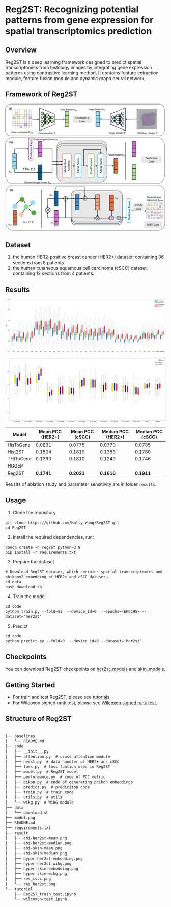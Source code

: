 # Reg2ST: Recognizing potential patterns from gene expression for spatial transcriptomics prediction

## Overview
Reg2ST is a deep learning framework designed to predict
spatial transcriptomics from histology images by integrating
gene expression patterns using contrastive learning method. It
contains feature extraction module, feature fusion module and
dynamic graph neural network.


## Framework of Reg2ST
![model](model.png)

## Dataset
1. the human HER2-positive breast cancer (HER2+) dataset: containing 36 sections from 8 patients.
2. the human cutaneous squamous cell carcinoma (cSCC) dataset: containing 12 sections from 4 patients.

## Results
![her2st result](result/res_her2st.png)

![cscc result](result/res_cscc.png)


| Model       | Mean PCC (HER2+) | Mean PCC (cSCC) | Median PCC (HER2+) | Median PCC (cSCC) |
|-------------|------------------|------------------|---------------------|---------------------|
| HisToGene   | 0.0831           | 0.0775           | 0.0770              | 0.0785              |
| Hist2ST     | 0.1504           | 0.1819           | 0.1353              | 0.1780              |
| THIToGene   | 0.1390           | 0.1810           | 0.1249              | 0.1746              |
| HGGEP       | | | |
| Reg2ST      | **0.1741**       |  **0.2021**      |  **0.1616**         |  **0.1911**         |

Reuslts of ablation study and parameter sensitivity are in folder `results`.

## Usage
1. Clone the repository

```shell
git clone https://github.com/Holly-Wang/Reg2ST.git
cd Reg2ST
```

2. Install the required dependencies, run:
```shell
conda create -n reg2st python=3.9
pip install -r requirements.txt
```

3. Prepare the dataset
```shell
# Download Reg2ST dataset, which contains spatial transcriptomics and phikonv2 embedding of HER2+ and cSCC datasets.
cd data
bash download.sh
```

4. Train the model
```shell
cd code
python train.py --fold=$i  --device_id=0  --epochs=<EPOCHS> --dataset='her2st'
```
5. Predict
```shell
cd code
python predict.py --fold=0  --device_id=0 --dataset='her2st'
```

## Checkpoints
You can download Reg2ST checkpoints on [her2st_models](https://drive.google.com/file/d/1TtPt7HNGV5OVWjk3Fa0u_P0lCqsMuYqA/view?usp=sharing) and [skin_models](https://drive.google.com/file/d/1cSGAWnR5MlnH5m0FPxoharBzbj3qR0c3/view?usp=sharing).

## Getting Started
- For train and test Reg2ST, please see [tutorials](tutorial/Reg2ST_train_test.ipynb).
- For Wilcoxon signed rank test, please see [Wilcoxon signed rank test](tutorial/wilcoxon-test.ipynb).


## Structure of Reg2ST
<pre>
<code>
├── baselines
│   └── README.md
├── code
│   ├── __init__.py
│   ├── attention.py  # cross attention module 
│   ├── herst.py  # data handler of HER2+ ans cSCC 
│   ├── loss.py  # loss funtion used in Reg2ST
│   ├── model.py  # Reg2ST model
│   ├── performance.py  # code of PCC metric
│   ├── pikon.py  # code of generating phikon embeddings
│   ├── predict.py  # prediciton code
│   ├── train.py  # train code
│   ├── utils.py  # utils
│   └── wikg.py  # WiKG module
├── data
│   └── download.sh
├── model.png
├── README.md
├── requirements.txt
├── result
│   ├── abi-her2st-mean.png
│   ├── abi-her2st-median.png
│   ├── abi-skin-mean.png
│   ├── abi-skin-median.png
│   ├── hyper-her2st-embedding.png
│   ├── hyper-her2st-wikg.png
│   ├── hyper-skin-embedding.png
│   ├── hyper-skin-wikg.png
│   ├── res_cscc.png
│   └── res_her2st.png
└── tutorial
    ├── Reg2ST_train_test.ipynb
    └── wilcoxon-test.ipynb
</code>
</pre>
